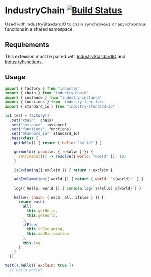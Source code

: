 # IndustryChain [![Build Status](https://travis-ci.org/invrs/industry-chain.svg?branch=master)](https://travis-ci.org/invrs/industry-chain)

Used with [IndustryStandardIO](https://github.com/invrs/industry-standard-io) to chain synchronous or asynchronous functions in a shared namespace.

## Requirements

This extension must be paired with [IndustryStandardIO](https://github.com/invrs/industry-standard-io) and [IndustryFunctions](https://github.com/invrs/industry-functions).

## Usage

```js
import { factory } from "industry"
import { chain } from "industry-chain"
import { instance } from "industry-instance"
import { functions } from "industry-functions"
import { standard_io } from "industry-standard-io"

let test = factory()
  .set("chain", chain)
  .set("instance", instance)
  .set("functions", functions)
  .set("standard_io", standard_io)
  .base(class {
    getHello() { return { hello: "hello" } }
    
    getWorld({ promise: { resolve } }) {
      setTimeout(() => resolve({ world: "world" }), 10)
    }
    
    isExclaming({ exclaim }) { return !!exclaim }
    
    addExclamation({ world }) { return { world: `${world}!` } }
    
    log({ hello, world }) { console.log(`${hello} ${world}`) }

    hello({ chain: { each, all, ifElse } }) {
      return each(
        all(
          this.getHello,
          this.getWorld,
        ),
        ifElse(
          this.isExclaming,
          this.addExclamation
        ),
        this.log
      )
    }
  })

test().hello({ exclaim: true })
  // hello world!
```
